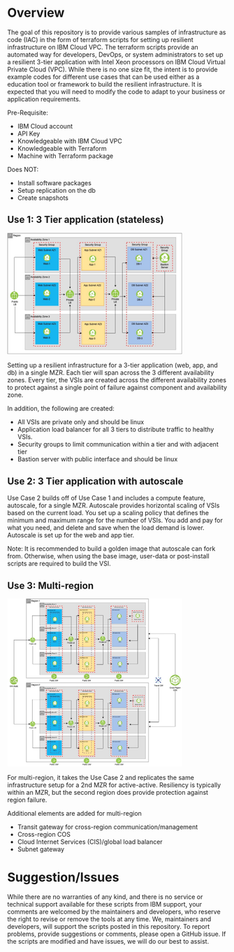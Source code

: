 # Overview
The goal of this repository is to provide various samples of infrastructure as code (IAC) in the
form of terraform scripts for setting up resilient infrastructure on IBM Cloud VPC. The terraform
scripts provide an automated way for developers, DevOps, or system administrators to set up a
resilient 3-tier application with Intel Xeon processors on IBM Cloud Virtual Private Cloud (VPC).
While there is no one size fit, the intent is to provide example codes for different use cases that
can be used either as a education tool or framework to build the resilient infrastructure. It is
expected that you will need to modify the code to adapt to your business or application requirements.

Pre-Requisite:
- IBM Cloud account
- API Key
- Knowledgeable with IBM Cloud VPC
- Knowledgeable with Terraform
- Machine with Terraform package

Does NOT:
- Install software packages
- Setup replication on the db
- Create snapshots
 
## Use 1: 3 Tier application (stateless)
<img src="./3-tier-stateless/images/3-tier-app-MZR_v3.jpg" width="400" />

Setting up a resilient infrastructure for a 3-tier application (web, app, and db) in a single MZR.
Each tier will span across the 3 different availability zones.  Every tier, the VSIs are created
across the different availability zones to protect against a single point of failure against
component and availability zone.

In addition, the following are created:
- All VSIs are private only and should be linux
- Application load balancer for all 3 tiers to distribute traffic to healthy VSIs.
- Security groups to limit communication within a tier and with adjacent tier
- Bastion server with public interface and should be linux

## Use 2: 3 Tier application with autoscale
Use Case 2 builds off of Use Case 1 and includes a compute feature, autoscale, for a single MZR.
Autoscale provides horizontal scaling of VSIs based on the current load.  You set up a scaling
policy that defines the minimum and maximum range for the number of VSIs.  You add and pay for
what you need, and delete and save when the load demand is lower.  Autoscale is set up for the
web and app tier.

Note: It is recommended to build a golden image that autoscale can fork from.  Otherwise, when
using the base image, user-data or post-install scripts are required to build the VSI.

## Use 3: Multi-region
<img src="./multi-region/images/3-tier-app-with-autoscale-multi-MZR.jpg" width="400" />

For multi-region, it takes the Use Case 2 and replicates the same infrastructure setup for a
2nd MZR for active-active.  Resiliency is typically within an MZR, but the second region does
provide protection against region failure. 

Additional elements are added for multi-region
- Transit gateway for cross-region communication/management
- Cross-region COS
- Cloud Internet Services (CIS)/global load balancer
- Subnet gateway

# Suggestion/Issues
While there are no warranties of any kind, and there is no service or technical support available
for these scripts from IBM support, your comments are welcomed by the maintainers and developers,
who reserve the right to revise or remove the tools at any time. We, maintainers and developers,
will support the scripts posted in this repository. To report problems, provide suggestions or
comments, please open a GitHub issue. If the scripts are modified and have issues, we will do our
best to assist.
